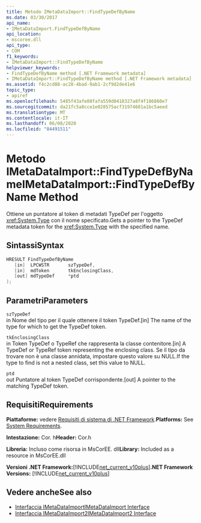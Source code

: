 ```yaml
---
title: Metodo IMetaDataImport::FindTypeDefByName
ms.date: 03/30/2017
api_name:
- IMetaDataImport.FindTypeDefByName
api_location:
- mscoree.dll
api_type:
- COM
f1_keywords:
- IMetaDataImport::FindTypeDefByName
helpviewer_keywords:
- FindTypeDefByName method [.NET Framework metadata]
- IMetaDataImport::FindTypeDefByName method [.NET Framework metadata]
ms.assetid: f4c2cd88-ac28-4bad-9ab1-2cf9d2de41e6
topic_type:
- apiref
ms.openlocfilehash: 5485f43afe08fafa559d0418327a8f4f186860e7
ms.sourcegitcommit: da21fc5a8cce1e028575acf31974681a1bc5aeed
ms.translationtype: MT
ms.contentlocale: it-IT
ms.lasthandoff: 06/08/2020
ms.locfileid: "84491511"
---
```

# <a name="imetadataimportfindtypedefbyname-method"></a><span data-ttu-id="73062-102">Metodo IMetaDataImport::FindTypeDefByName</span><span class="sxs-lookup"><span data-stu-id="73062-102">IMetaDataImport::FindTypeDefByName Method</span></span>
<span data-ttu-id="73062-103">Ottiene un puntatore al token di metadati TypeDef per l'oggetto <xref:System.Type> con il nome specificato.</span><span class="sxs-lookup"><span data-stu-id="73062-103">Gets a pointer to the TypeDef metadata token for the <xref:System.Type> with the specified name.</span></span>  
  
## <a name="syntax"></a><span data-ttu-id="73062-104">Sintassi</span><span class="sxs-lookup"><span data-stu-id="73062-104">Syntax</span></span>  
  
```cpp  
HRESULT FindTypeDefByName  
   [in]  LPCWSTR       szTypeDef,  
   [in]  mdToken       tkEnclosingClass,  
   [out] mdTypeDef     *ptd  
);  
```  
  
## <a name="parameters"></a><span data-ttu-id="73062-105">Parametri</span><span class="sxs-lookup"><span data-stu-id="73062-105">Parameters</span></span>  
 `szTypeDef`  
 <span data-ttu-id="73062-106">in Nome del tipo per il quale ottenere il token TypeDef.</span><span class="sxs-lookup"><span data-stu-id="73062-106">[in] The name of the type for which to get the TypeDef token.</span></span>  
  
 `tkEnclosingClass`  
 <span data-ttu-id="73062-107">in Token TypeDef o TypeRef che rappresenta la classe contenitore.</span><span class="sxs-lookup"><span data-stu-id="73062-107">[in] A TypeDef or TypeRef token representing the enclosing class.</span></span> <span data-ttu-id="73062-108">Se il tipo da trovare non è una classe annidata, impostare questo valore su NULL.</span><span class="sxs-lookup"><span data-stu-id="73062-108">If the type to find is not a nested class, set this value to NULL.</span></span>  
  
 `ptd`  
 <span data-ttu-id="73062-109">out Puntatore al token TypeDef corrispondente.</span><span class="sxs-lookup"><span data-stu-id="73062-109">[out] A pointer to the matching TypeDef token.</span></span>  
  
## <a name="requirements"></a><span data-ttu-id="73062-110">Requisiti</span><span class="sxs-lookup"><span data-stu-id="73062-110">Requirements</span></span>  
 <span data-ttu-id="73062-111">**Piattaforme:** vedere [Requisiti di sistema di .NET Framework](../../get-started/system-requirements.md).</span><span class="sxs-lookup"><span data-stu-id="73062-111">**Platforms:** See [System Requirements](../../get-started/system-requirements.md).</span></span>  
  
 <span data-ttu-id="73062-112">**Intestazione:** Cor. h</span><span class="sxs-lookup"><span data-stu-id="73062-112">**Header:** Cor.h</span></span>  
  
 <span data-ttu-id="73062-113">**Libreria:** Incluso come risorsa in MsCorEE. dll</span><span class="sxs-lookup"><span data-stu-id="73062-113">**Library:** Included as a resource in MsCorEE.dll</span></span>  
  
 <span data-ttu-id="73062-114">**Versioni .NET Framework:**[!INCLUDE[net_current_v10plus](../../../../includes/net-current-v10plus-md.md)]</span><span class="sxs-lookup"><span data-stu-id="73062-114">**.NET Framework Versions:** [!INCLUDE[net_current_v10plus](../../../../includes/net-current-v10plus-md.md)]</span></span>  
  
## <a name="see-also"></a><span data-ttu-id="73062-115">Vedere anche</span><span class="sxs-lookup"><span data-stu-id="73062-115">See also</span></span>

- [<span data-ttu-id="73062-116">Interfaccia IMetaDataImport</span><span class="sxs-lookup"><span data-stu-id="73062-116">IMetaDataImport Interface</span></span>](imetadataimport-interface.md)
- [<span data-ttu-id="73062-117">Interfaccia IMetaDataImport2</span><span class="sxs-lookup"><span data-stu-id="73062-117">IMetaDataImport2 Interface</span></span>](imetadataimport2-interface.md)
